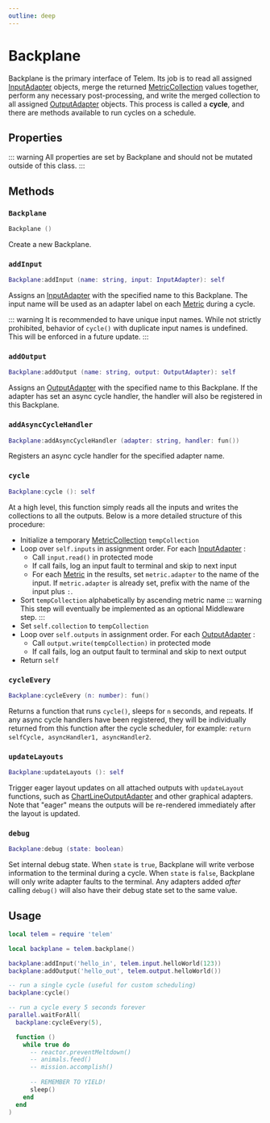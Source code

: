 ```yaml
---
outline: deep
---
```


# Backplane <Badge type="info" text="API" /> <RepoLink path="lib/Backplane.lua" />

Backplane is the primary interface of Telem. Its job is to read all assigned [InputAdapter](InputAdapter) objects, merge the returned [MetricCollection](MetricCollection) values together, perform any necessary post-processing, and write the merged collection to all assigned [OutputAdapter](OutputAdapter) objects. This process is called a **cycle**, and there are methods available to run cycles on a schedule.

## Properties

::: warning
All properties are set by Backplane and should not be mutated outside of this class.
:::

<PropertiesTable
  :properties="[
    {
      name: 'debugState',
      type: 'boolean',
      default: 'false',
      description: 'Internal debug state.',
      setBy: true
    },
    {
      name: 'inputs',
      type: '{ [string]: InputAdapter }',
      default: '{}',
      description: 'Dictionary of assigned inputs.',
      setBy: true
    },
    {
      name: 'outputs',
      type: '{ [string]: OutputAdapter }',
      default: '{}',
      description: 'Dictionary of assigned outputs.',
      setBy: true
    },
    {
      name: 'inputKeys',
      type: 'string[]',
      default: '[]',
      description: 'List of InputAdapter names in processing order.',
      setBy: true
    },
    {
      name: 'outputKeys',
      type: 'string[]',
      default: '[]',
      description: 'List of OutputAdapter names in processing order.',
      setBy: true
    },
    {
      name: 'collection',
      type: 'MetricCollection',
      default: 'MetricCollection()',
      description: 'Output collection from last cycle.',
      setBy: true
    },
    {
      name: 'asyncCycleHandlers',
      type: 'fun()[]',
      default: '{}',
      description: 'List of async cycle handlers.',
      setBy: true
    }
  ]"
/>

## Methods

### `Backplane`

```lua
Backplane ()
```

Create a new Backplane.

### `addInput`

```lua
Backplane:addInput (name: string, input: InputAdapter): self
```

Assigns an [InputAdapter](InputAdapter) with the specified name to this Backplane. The input name will be used as an adapter label on each [Metric](Metric) during a cycle.

::: warning
It is recommended to have unique input names. While not strictly prohibited, behavior of `cycle()` with duplicate input names is undefined. This will be enforced in a future update.
:::

### `addOutput`

```lua
Backplane:addOutput (name: string, output: OutputAdapter): self
```

Assigns an [OutputAdapter](OutputAdapter) with the specified name to this Backplane. If the adapter has set an async cycle handler, the handler will also be registered in this Backplane.

### `addAsyncCycleHandler`

```lua
Backplane:addAsyncCycleHandler (adapter: string, handler: fun())
```

Registers an async cycle handler for the specified adapter name.

### `cycle`

```lua
Backplane:cycle (): self
```

At a high level, this function simply reads all the inputs and writes the collections to all the outputs. Below is a more detailed structure of this procedure:

- Initialize a temporary [MetricCollection](MetricCollection) `tempCollection`
- Loop over `self.inputs` in assignment order. For each [InputAdapter](InputAdapter) :
  - Call `input.read()`  in protected mode
  - If call fails, log an input fault to terminal and skip to next input
  - For each [Metric](Metric) in the results, set `metric.adapter` to the name of the input. If `metric.adapter` is already set, prefix with the name of the input plus `:`.
- Sort `tempCollection` alphabetically by ascending metric name
  ::: warning
  This step will eventually be implemented as an optional Middleware step.
  :::
- Set `self.collection` to `tempCollection`
- Loop over `self.outputs` in assignment order. For each [OutputAdapter](OutputAdapter) :
  - Call `output.write(tempCollection)` in protected mode
  - If call fails, log an output fault to terminal and skip to next output
- Return `self`

### `cycleEvery`

```lua
Backplane:cycleEvery (n: number): fun()
```

Returns a function that runs `cycle()`, sleeps for `n` seconds, and repeats. If any async cycle handlers have been registered, they will be individually returned from this function after the cycle scheduler, for example: `return selfCycle, asyncHandler1, asyncHandler2`.

### `updateLayouts`

```lua
Backplane:updateLayouts (): self
```

Trigger eager layout updates on all attached outputs with `updateLayout` functions, such as [ChartLineOutputAdapter](output/ChartLine) and other graphical adapters. Note that "eager" means the outputs will be re-rendered immediately after the layout is updated.

### `debug`

```lua
Backplane:debug (state: boolean)
```

Set internal debug state. When `state` is `true`, Backplane will write verbose information to the terminal during a cycle. When `state` is `false`, Backplane will only write adapter faults to the terminal. Any adapters added *after* calling `debug()` will also have their debug state set to the same value.

## Usage

```lua
local telem = require 'telem'

local backplane = telem.backplane()

backplane:addInput('hello_in', telem.input.helloWorld(123))
backplane:addOutput('hello_out', telem.output.helloWorld())

-- run a single cycle (useful for custom scheduling)
backplane:cycle()

-- run a cycle every 5 seconds forever
parallel.waitForAll(
  backplane:cycleEvery(5),

  function ()
    while true do
      -- reactor.preventMeltdown()
      -- animals.feed()
      -- mission.accomplish()
      
      -- REMEMBER TO YIELD!
      sleep()
    end
  end
)
```